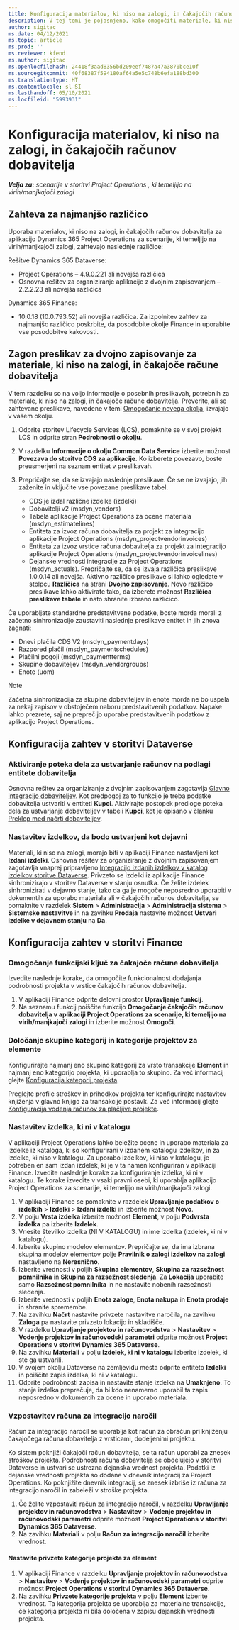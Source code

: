 ```yaml
---
title: Konfiguracija materialov, ki niso na zalogi, in čakajočih računov dobavitelja
description: V tej temi je pojasnjeno, kako omogočiti materiale, ki niso na zalogi, in čakajoče račune dobavitelja.
author: sigitac
ms.date: 04/12/2021
ms.topic: article
ms.prod: ''
ms.reviewer: kfend
ms.author: sigitac
ms.openlocfilehash: 24418f3aad8356bd209eef7487a47a3870bce10f
ms.sourcegitcommit: 40f68387f594180af64a5e5c748b6efa188bd300
ms.translationtype: HT
ms.contentlocale: sl-SI
ms.lasthandoff: 05/10/2021
ms.locfileid: "5993931"
---
```

# <a name="configure-non-stocked-materials-and-pending-vendor-invoices"></a>Konfiguracija materialov, ki niso na zalogi, in čakajočih računov dobavitelja

_**Velja za:** scenarije v storitvi Project Operations , ki temeljijo na virih/manjkajoči zalogi_

## <a name="minimum-version-requirement"></a>Zahteva za najmanjšo različico

Uporaba materialov, ki niso na zalogi, in čakajočih računov dobavitelja za aplikacijo Dynamics 365 Project Operations za scenarije, ki temeljijo na virih/manjkajoči zalogi, zahtevajo naslednje različice:

Rešitve Dynamics 365 Dataverse:

- Project Operations – 4.9.0.221 ali novejša različica
- Osnovna rešitev za organiziranje aplikacije z dvojnim zapisovanjem – 2.2.2.23 ali novejša različica

Dynamics 365 Finance:
- 10.0.18 (10.0.793.52) ali novejša različica. Za izpolnitev zahtev za najmanjšo različico poskrbite, da posodobite okolje Finance in uporabite vse posodobitve kakovosti.

## <a name="run-dual-write-maps-for-non-stocked-materials-and-vendor-invoice-integration"></a>Zagon preslikav za dvojno zapisovanje za materiale, ki niso na zalogi, in čakajoče račune dobavitelja

V tem razdelku so na voljo informacije o posebnih preslikavah, potrebnih za materiale, ki niso na zalogi, in čakajoče račune dobavitelja. Preverite, ali se zahtevane preslikave, navedene v temi [Omogočanje novega okolja](../environment/resource-provision-new-environment.md#run-project-operations-dual-write-maps), izvajajo v vašem okolju.

1. Odprite storitev Lifecycle Services (LCS), pomaknite se v svoj projekt LCS in odprite stran **Podrobnosti o okolju**.
2. V razdelku **Informacije o okolju Common Data Service** izberite možnost **Povezava do storitve CDS za aplikacije**. Ko izberete povezavo, boste preusmerjeni na seznam entitet v preslikavah.
3. Prepričajte se, da se izvajajo naslednje preslikave. Če se ne izvajajo, jih zaženite in vključite vse povezane preslikave tabel.

    - CDS je izdal različne izdelke (izdelki)
    - Dobavitelji v2 (msdyn_vendors)
    - Tabela aplikacije Project Operations za ocene materiala (msdyn_estimatelines)
    - Entiteta za izvoz računa dobavitelja za projekt za integracijo aplikacije Project Operations (msdyn_projectvendorinvoices)
    - Entiteta za izvoz vrstice računa dobavitelja za projekt za integracijo aplikacije Project Operations (msdyn_projectvendorinvoicelines)
    - Dejanske vrednosti integracije za Project Operations (msdyn_actuals). Prepričajte se, da se izvaja različica preslikave 1.0.0.14 ali novejša. Aktivno različico preslikave si lahko ogledate v stolpcu **Različica** na strani **Dvojno zapisovanje**. Novo različico preslikave lahko aktivirate tako, da izberete možnost **Različica preslikave tabele** in nato shranite izbrano različico.

Če uporabljate standardne predstavitvene podatke, boste morda morali z začetno sinhronizacijo zaustaviti naslednje preslikave entitet in jih znova zagnati:
  - Dnevi plačila CDS V2 (msdyn_paymentdays)
  - Razpored plačil (msdyn_paymentschedules)
  - Plačilni pogoji (msdyn_paymentterms)
  - Skupine dobaviteljev (msdyn_vendorgroups)
  - Enote (uom)

> [!NOTE]
> Začetna sinhronizacija za skupine dobaviteljev in enote morda ne bo uspela za nekaj zapisov v obstoječem naboru predstavitvenih podatkov. Napake lahko prezrete, saj ne preprečijo uporabe predstavitvenih podatkov z aplikacijo Project Operations.

## <a name="configure-prerequisites-in-dataverse"></a>Konfiguracija zahtev v storitvi Dataverse

### <a name="activate-workflow-to-create-accounts-based-on-vendor-entity"></a>Aktiviranje poteka dela za ustvarjanje računov na podlagi entitete dobavitelja

Osnovna rešitev za organiziranje z dvojnim zapisovanjem zagotavlja [Glavno integracijo dobaviteljev](/dynamics365/fin-ops-core/dev-itpro/data-entities/dual-write/vendor-mapping.md). Kot predpogoj za to funkcijo je treba podatke dobavitelja ustvariti v entiteti **Kupci**. Aktivirajte postopek predloge poteka dela za ustvarjanje dobaviteljev v tabeli **Kupci**, kot je opisano v članku [Preklop med načrti dobaviteljev](/dynamics365/fin-ops-core/dev-itpro/data-entities/dual-write/vendor-switch.md#use-the-extended-vendor-design-for-vendors-of-the-organization-type).

### <a name="set-products-to-be-created-as-active"></a>Nastavitev izdelkov, da bodo ustvarjeni kot dejavni

Materiali, ki niso na zalogi, morajo biti v aplikaciji Finance nastavljeni kot **Izdani izdelki**. Osnovna rešitev za organiziranje z dvojnim zapisovanjem zagotavlja vnaprej pripravljeno [Integracijo izdanih izdelkov v katalog izdelkov storitve Dataverse](/dynamics365/fin-ops-core/dev-itpro/data-entities/dual-write/product-mapping.md). Privzeto se izdelki iz aplikacije Finance sinhronizirajo v storitev Dataverse v stanju osnutka. Če želite izdelek sinhronizirati v dejavno stanje, tako da ga je mogoče neposredno uporabiti v dokumentih za uporabo materiala ali v čakajočih računov dobavitelja, se pomaknite v razdelek **Sistem** > **Administracija** > **Administracija sistema** > **Sistemske nastavitve** in na zavihku **Prodaja** nastavite možnost **Ustvari izdelke v dejavnem stanju** na **Da**.

## <a name="configure-prerequisites-in-finance"></a>Konfiguracija zahtev v storitvi Finance

### <a name="enable-the-feature-key-for-pending-vendor-invoices"></a>Omogočanje funkcijski ključ za čakajoče račune dobavitelja

Izvedite naslednje korake, da omogočite funkcionalnost dodajanja podrobnosti projekta v vrstice čakajočih računov dobavitelja.

1. V aplikaciji Finance odprite delovni prostor **Upravljanje funkcij**.
2. Na seznamu funkcij poiščite funkcijo **Omogočanje čakajočih računov dobavitelja v aplikaciji Project Operations za scenarije, ki temeljijo na virih/manjkajoči zalogi** in izberite možnost **Omogoči**.

### <a name="define-category-groups-and-project-categories-for-items"></a>Določanje skupine kategorij in kategorije projektov za elemente

Konfigurirajte najmanj eno skupino kategorij za vrsto transakcije **Element** in najmanj eno kategorijo projekta, ki uporablja to skupino. Za več informacij glejte [Konfiguracija kategorij projekta](../project-accounting/configure-project-categories.md#category-groups).

Preglejte profile stroškov in prihodkov projekta ter konfigurirajte nastavitev knjiženja v glavno knjigo za transakcije postavk. Za več informacij glejte [Konfiguracija vodenja računov za plačljive projekte](../project-accounting/configure-accounting-billable-projects.md).

### <a name="set-up-a-write-in-product"></a>Nastavitev izdelka, ki ni v katalogu

V aplikaciji Project Operations lahko beležite ocene in uporabo materiala za izdelke iz kataloga, ki so konfigurirani v izdanem katalogu izdelkov, in za izdelke, ki niso v katalogu. Za uporabo izdelkov, ki niso v katalogu, je potreben en sam izdan izdelek, ki je v ta namen konfiguriran v aplikaciji Finance. Izvedite naslednje korake za konfiguriranje izdelka, ki ni v katalogu. Te korake izvedite v vsaki pravni osebi, ki uporablja aplikacijo Project Operations za scenarije, ki temeljijo na virih/manjkajoči zalogi.

1. V aplikaciji Finance se pomaknite v razdelek **Upravljanje podatkov o izdelkih** > **Izdelki** > **Izdani izdelki** in izberite možnost **Novo**.
2. V polju **Vrsta izdelka** izberite možnost **Element**, v polju **Podvrsta izdelka** pa izberite **Izdelek**.
3. Vnesite številko izdelka (NI V KATALOGU) in ime izdelka (izdelek, ki ni v katalogu).
4. Izberite skupino modelov elementov. Prepričajte se, da ima izbrana skupina modelov elementov polje **Pravilnik o zalogi izdelkov na zalogi** nastavljeno na **Neresnično**.
5. Izberite vrednosti v poljih **Skupina elementov**, **Skupina za razsežnost pomnilnika** in **Skupina za razsežnost sledenja**. Za **Lokacija** uporabite samo **Razsežnost pomnilnika** in ne nastavite nobenih razsežnosti sledenja.
6. Izberite vrednosti v poljih **Enota zaloge**, **Enota nakupa** in **Enota prodaje** in shranite spremembe.
7. Na zavihku **Načrt** nastavite privzete nastavitve naročila, na zavihku **Zaloga** pa nastavite privzeto lokacijo in skladišče.
8. V razdelku **Upravljanje projektov in računovodstva** > **Nastavitev** > **Vodenje projektov in računovodski parametri** odprite možnost **Project Operations v storitvi Dynamics 365 Dataverse**. 
9. Na zavihku **Materiali** v polju **Izdelek, ki ni v katalogu** izberite izdelek, ki ste ga ustvarili.
10. V svojem okolju Dataverse na zemljevidu mesta odprite entiteto **Izdelki** in poiščite zapis izdelka, ki ni v katalogu. 
11. Odprite podrobnosti zapisa in nastavite stanje izdelka na **Umaknjeno**. To stanje izdelka preprečuje, da bi kdo nenamerno uporabil ta zapis neposredno v dokumentih za ocene in uporabo materiala.

### <a name="set-up-a-procurement-integration-account"></a>Vzpostavitev računa za integracijo naročil

Račun za integracijo naročil se uporablja kot račun za obračun pri knjiženju čakajočega računa dobavitelja z vrsticami, dodeljenimi projektu.

Ko sistem poknjiži čakajoči račun dobavitelja, se ta račun uporabi za znesek stroškov projekta. Podrobnosti računa dobavitelja se obdelujejo v storitvi Dataverse in ustvari se ustrezna dejanska vrednost projekta. Podatki iz dejanske vrednosti projekta so dodane v dnevnik integracij za Project Operations. Ko poknjižite dnevnik integracij, se znesek izbriše iz računa za integracijo naročil in zabeleži v stroške projekta.

1. Če želite vzpostaviti račun za integracijo naročil, v razdelku **Upravljanje projektov in računovodstva** > **Nastavitev** > **Vodenje projektov in računovodski parametri** odprite možnost **Project Operations v storitvi Dynamics 365 Dataverse**. 
2. Na zavihku **Materiali** v polju **Račun za integracijo naročil** izberite vrednost.

#### <a name="set-up-project-category-defaults-for-an-item"></a>Nastavite privzete kategorije projekta za element

1. V aplikaciji Finance v razdelku **Upravljanje projektov in računovodstva** > **Nastavitev** > **Vodenje projektov in računovodski parametri** odprite možnost **Project Operations v storitvi Dynamics 365 Dataverse**. 
2. Na zavihku **Privzete kategorije projekta** v polju **Element** izberite vrednost. Ta kategorija projekta se uporablja za materialne transakcije, če kategorija projekta ni bila določena v zapisu dejanskih vrednosti projekta.
